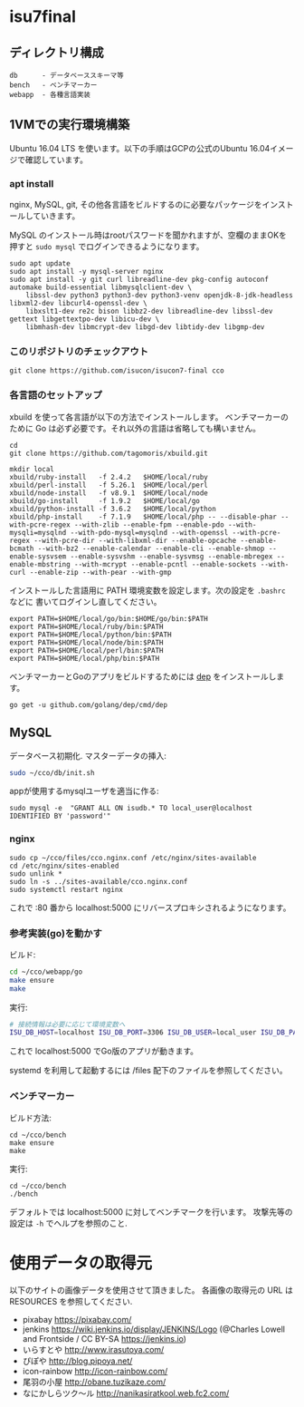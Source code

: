 # isu7final

## ディレクトリ構成

```
db      - データベーススキーマ等
bench   - ベンチマーカー
webapp  - 各種言語実装
```

## 1VMでの実行環境構築

Ubuntu 16.04 LTS を使います。以下の手順はGCPの公式のUbuntu 16.04イメージで確認しています。

### apt install

nginx, MySQL, git, その他各言語をビルドするのに必要なパッケージをインストールしていきます。

MySQL のインストール時はrootパスワードを聞かれますが、空欄のままOKを押すと
`sudo mysql` でログインできるようになります。

```
sudo apt update
sudo apt install -y mysql-server nginx
sudo apt install -y git curl libreadline-dev pkg-config autoconf automake build-essential libmysqlclient-dev \
	libssl-dev python3 python3-dev python3-venv openjdk-8-jdk-headless libxml2-dev libcurl4-openssl-dev \
    libxslt1-dev re2c bison libbz2-dev libreadline-dev libssl-dev gettext libgettextpo-dev libicu-dev \
	libmhash-dev libmcrypt-dev libgd-dev libtidy-dev libgmp-dev
```

### このリポジトリのチェックアウト

```
git clone https://github.com/isucon/isucon7-final cco
```

### 各言語のセットアップ

xbuild を使って各言語が以下の方法でインストールします。
ベンチマーカーのために Go は必ず必要です。それ以外の言語は省略しても構いません。


```
cd
git clone https://github.com/tagomoris/xbuild.git

mkdir local
xbuild/ruby-install   -f 2.4.2   $HOME/local/ruby
xbuild/perl-install   -f 5.26.1  $HOME/local/perl
xbuild/node-install   -f v8.9.1  $HOME/local/node
xbuild/go-install     -f 1.9.2   $HOME/local/go
xbuild/python-install -f 3.6.2   $HOME/local/python
xbuild/php-install    -f 7.1.9   $HOME/local/php -- --disable-phar --with-pcre-regex --with-zlib --enable-fpm --enable-pdo --with-mysqli=mysqlnd --with-pdo-mysql=mysqlnd --with-openssl --with-pcre-regex --with-pcre-dir --with-libxml-dir --enable-opcache --enable-bcmath --with-bz2 --enable-calendar --enable-cli --enable-shmop --enable-sysvsem --enable-sysvshm --enable-sysvmsg --enable-mbregex --enable-mbstring --with-mcrypt --enable-pcntl --enable-sockets --with-curl --enable-zip --with-pear --with-gmp
```

インストールした言語用に PATH 環境変数を設定します。次の設定を `.bashrc` などに
書いてログインし直してください。

```
export PATH=$HOME/local/go/bin:$HOME/go/bin:$PATH
export PATH=$HOME/local/ruby/bin:$PATH
export PATH=$HOME/local/python/bin:$PATH
export PATH=$HOME/local/node/bin:$PATH
export PATH=$HOME/local/perl/bin:$PATH
export PATH=$HOME/local/php/bin:$PATH
```

ベンチマーカーとGoのアプリをビルドするためには [dep](https://github.com/golang/dep)
をインストールします。

```
go get -u github.com/golang/dep/cmd/dep
```


## MySQL

データベース初期化. マスターデータの挿入:

```sh
sudo ~/cco/db/init.sh
```

appが使用するmysqlユーザを適当に作る:

```
sudo mysql -e  "GRANT ALL ON isudb.* TO local_user@localhost IDENTIFIED BY 'password'"
```

### nginx

```
sudo cp ~/cco/files/cco.nginx.conf /etc/nginx/sites-available
cd /etc/nginx/sites-enabled
sudo unlink *
sudo ln -s ../sites-available/cco.nginx.conf
sudo systemctl restart nginx
```

これで :80 番から localhost:5000 にリバースプロキシされるようになります。


### 参考実装(go)を動かす

ビルド:

```sh
cd ~/cco/webapp/go
make ensure
make
```

実行:

```sh
# 接続情報は必要に応じて環境変数へ
ISU_DB_HOST=localhost ISU_DB_PORT=3306 ISU_DB_USER=local_user ISU_DB_PASSWORD=password ./app
```

これで localhost:5000 でGo版のアプリが動きます。

systemd を利用して起動するには /files 配下のファイルを参照してください。


### ベンチマーカー

ビルド方法:

```
cd ~/cco/bench
make ensure
make
```

実行:

```
cd ~/cco/bench
./bench
```

デフォルトでは localhost:5000 に対してベンチマークを行います。
攻撃先等の設定は `-h` でヘルプを参照のこと.


# 使用データの取得元

以下のサイトの画像データを使用させて頂きました。
各画像の取得元の URL は RESOURCES を参照してください.

- pixabay https://pixabay.com/
- jenkins https://wiki.jenkins.io/display/JENKINS/Logo (@Charles Lowell and  Frontside / CC BY-SA https://jenkins.io)
- いらすとや http://www.irasutoya.com/
- ぴぽや http://blog.pipoya.net/
- icon-rainbow http://icon-rainbow.com/
- 尾羽の小屋 http://obane.tuzikaze.com/
- なにかしらツク～ル http://nanikasiratkool.web.fc2.com/
